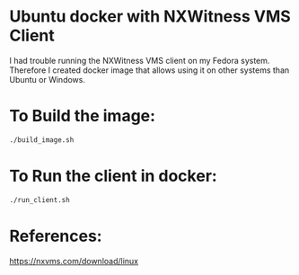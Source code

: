 # Ubuntu docker with NXWitness VMS Client

I had trouble running the NXWitness VMS client on my Fedora system.
Therefore I created docker image that allows using it on other systems
than Ubuntu or Windows.

# To Build the image:
```bash
./build_image.sh
```

# To Run the client in docker:
```bash
./run_client.sh
```

# References:
https://nxvms.com/download/linux
